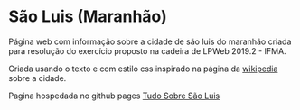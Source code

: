 # São Luis (Maranhão)

Página web com informação sobre a cidade de são luis do maranhão criada para
resolução do exercício proposto na cadeira de LPWeb 2019.2 - IFMA.

Criada usando o texto e com estilo css inspirado na página da [wikipedia](https://pt.wikipedia.org/wiki/S%C3%A3o_Lu%C3%ADs_(Maranh%C3%A3o)) sobre a cidade.

Pagina hospedada no github pages [Tudo Sobre São Luis](https://mauro-pinheiro.github.io/sao-luis-ma/)